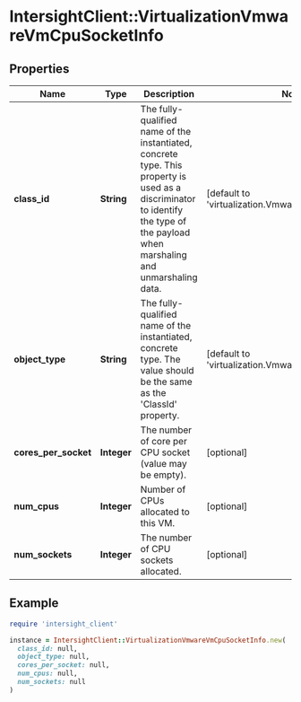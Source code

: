 # IntersightClient::VirtualizationVmwareVmCpuSocketInfo

## Properties

| Name | Type | Description | Notes |
| ---- | ---- | ----------- | ----- |
| **class_id** | **String** | The fully-qualified name of the instantiated, concrete type. This property is used as a discriminator to identify the type of the payload when marshaling and unmarshaling data. | [default to &#39;virtualization.VmwareVmCpuSocketInfo&#39;] |
| **object_type** | **String** | The fully-qualified name of the instantiated, concrete type. The value should be the same as the &#39;ClassId&#39; property. | [default to &#39;virtualization.VmwareVmCpuSocketInfo&#39;] |
| **cores_per_socket** | **Integer** | The number of core per CPU socket (value may be empty). | [optional] |
| **num_cpus** | **Integer** | Number of CPUs allocated to this VM. | [optional] |
| **num_sockets** | **Integer** | The number of CPU sockets allocated. | [optional] |

## Example

```ruby
require 'intersight_client'

instance = IntersightClient::VirtualizationVmwareVmCpuSocketInfo.new(
  class_id: null,
  object_type: null,
  cores_per_socket: null,
  num_cpus: null,
  num_sockets: null
)
```

